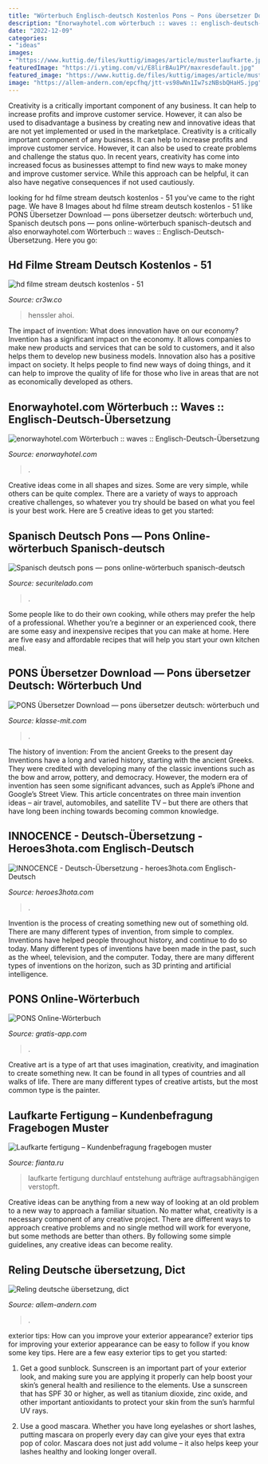 ```yaml
---
title: "Wörterbuch Englisch-deutsch Kostenlos Pons ~ Pons übersetzer Download — Pons übersetzer Deutsch: Wörterbuch Und"
description: "Enorwayhotel.com wörterbuch :: waves :: englisch-deutsch-übersetzung"
date: "2022-12-09"
categories:
- "ideas"
images:
- "https://www.kuttig.de/files/kuttig/images/article/musterlaufkarte.jpg"
featuredImage: "https://i.ytimg.com/vi/E8lirBAu1PY/maxresdefault.jpg"
featured_image: "https://www.kuttig.de/files/kuttig/images/article/musterlaufkarte.jpg"
image: "https://allem-andern.com/epcfhq/jtt-vs98wNn1Iw7szNBsbQHaHS.jpg"
---
```



Creativity is a critically important component of any business. It can help to increase profits and improve customer service. However, it can also be used to disadvantage a business by creating new and innovative ideas that are not yet implemented or used in the marketplace.
Creativity is a critically important component of any business. It can help to increase profits and improve customer service. However, it can also be used to create problems and challenge the status quo. In recent years, creativity has come into increased focus as businesses attempt to find new ways to make money and improve customer service. While this approach can be helpful, it can also have negative consequences if not used cautiously.

	

		
looking for hd filme stream deutsch kostenlos - 51 you've came to the right page. We have 8 Images about hd filme stream deutsch kostenlos - 51 like PONS Übersetzer Download — pons übersetzer deutsch: wörterbuch und, Spanisch deutsch pons — pons online-wörterbuch spanisch-deutsch and also enorwayhotel.com Wörterbuch :: waves :: Englisch-Deutsch-Übersetzung. Here you go:
		
    
## Hd Filme Stream Deutsch Kostenlos - 51

<img loading=lazy src="https://image.gala.de/21306988/2x3-620-930/1de19adb73f8c6603dabbccce4a924ac/Pi/steffen-henssler.jpg" onerror="this.onerror=null;this.src='https://tse4.mm.bing.net/th?id=OIP.B7GwCtPseeRosJ9UyyFWQgHaLH&amp;pid=15.1';" alt="hd filme stream deutsch kostenlos - 51">

_Source: cr3w.co_

>henssler ahoi. 

	

The impact of invention: What does innovation have on our economy?
Invention has a significant impact on the economy. It allows companies to make new products and services that can be sold to customers, and it also helps them to develop new business models. Innovation also has a positive impact on society. It helps people to find new ways of doing things, and it can help to improve the quality of life for those who live in areas that are not as economically developed as others.

    
## Enorwayhotel.com Wörterbuch :: Waves :: Englisch-Deutsch-Übersetzung

<img loading=lazy src="https://i.ytimg.com/vi/E8lirBAu1PY/maxresdefault.jpg" onerror="this.onerror=null;this.src='https://tse2.mm.bing.net/th?id=OIP.p_yQnZ1ZV8GiBBWFuA6LqQHaEK&amp;pid=15.1';" alt="enorwayhotel.com Wörterbuch :: waves :: Englisch-Deutsch-Übersetzung">

_Source: enorwayhotel.com_

>. 

	

Creative ideas come in all shapes and sizes. Some are very simple, while others can be quite complex. There are a variety of ways to approach creative challenges, so whatever you try should be based on what you feel is your best work. Here are 5 creative ideas to get you started: 

    
## Spanisch Deutsch Pons — Pons Online-wörterbuch Spanisch-deutsch

<img loading=lazy src="https://securitelado.com/oxummq/Ev197trPuE6lfLzOJmcCMwAAAA.jpg" onerror="this.onerror=null;this.src='https://tse3.mm.bing.net/th?id=OIP.RsUNhYcxBqpEERX0gHeJawAAAA&amp;pid=15.1';" alt="Spanisch deutsch pons — pons online-wörterbuch spanisch-deutsch">

_Source: securitelado.com_

>. 

	

Some people like to do their own cooking, while others may prefer the help of a professional. Whether you’re a beginner or an experienced cook, there are some easy and inexpensive recipes that you can make at home. Here are five easy and affordable recipes that will help you start your own kitchen meal.

    
## PONS Übersetzer Download — Pons übersetzer Deutsch: Wörterbuch Und

<img loading=lazy src="https://klasse-mit.com/dkyyj/rDaOFxJyFjnI_k5gnzbATwHaNK.jpg" onerror="this.onerror=null;this.src='https://tse4.mm.bing.net/th?id=OIP.5HdkCq_HSSUEtV_biQsKogAAAA&amp;pid=15.1';" alt="PONS Übersetzer Download — pons übersetzer deutsch: wörterbuch und">

_Source: klasse-mit.com_

>. 

	

The history of invention: From the ancient Greeks to the present day
Inventions have a long and varied history, starting with the ancient Greeks. They were credited with developing many of the classic inventions such as the bow and arrow, pottery, and democracy. However, the modern era of invention has seen some significant advances, such as Apple’s iPhone and Google’s Street View. This article concentrates on three main invention ideas – air travel, automobiles, and satellite TV – but there are others that have long been inching towards becoming common knowledge.

    
## INNOCENCE - Deutsch-Übersetzung - Heroes3hota.com Englisch-Deutsch

<img loading=lazy src="https://i.ytimg.com/vi/WqwEayLwbTE/maxresdefault.jpg" onerror="this.onerror=null;this.src='https://tse3.mm.bing.net/th?id=OIP.QFd9CCkiuK11Kq2jDG8ZaAHaEK&amp;pid=15.1';" alt="INNOCENCE - Deutsch-Übersetzung - heroes3hota.com Englisch-Deutsch">

_Source: heroes3hota.com_

>. 

	

Invention is the process of creating something new out of something old. There are many different types of invention, from simple to complex. Inventions have helped people throughout history, and continue to do so today. Many different types of inventions have been made in the past, such as the wheel, television, and the computer. Today, there are many different types of inventions on the horizon, such as 3D printing and artificial intelligence.

    
## PONS Online-Wörterbuch

<img loading=lazy src="https://gratis-app.com/images/seb_grp/stores/screenshots/2976/_thumb3/PONS_Online-Wrterbuch_iphone5.jpg" onerror="this.onerror=null;this.src='https://tse3.mm.bing.net/th?id=OIP.enbdH2t090XW6z4Vo16XggAAAA&amp;pid=15.1';" alt="PONS Online-Wörterbuch">

_Source: gratis-app.com_

>. 

	

Creative art is a type of art that uses imagination, creativity, and imagination to create something new. It can be found in all types of countries and all walks of life. There are many different types of creative artists, but the most common type is the painter.

    
## Laufkarte Fertigung – Kundenbefragung Fragebogen Muster

<img loading=lazy src="https://www.kuttig.de/files/kuttig/images/article/musterlaufkarte.jpg" onerror="this.onerror=null;this.src='https://tse1.mm.bing.net/th?id=OIP.oHTMRfqGY8VClIY6szDxtgHaE7&amp;pid=15.1';" alt="Laufkarte fertigung – Kundenbefragung fragebogen muster">

_Source: fianta.ru_

>laufkarte fertigung durchlauf entstehung aufträge auftragsabhängigen verstopft. 

	

Creative ideas can be anything from a new way of looking at an old problem to a new way to approach a familiar situation. No matter what, creativity is a necessary component of any creative project. There are different ways to approach creative problems and no single method will work for everyone, but some methods are better than others. By following some simple guidelines, any creative ideas can become reality.

    
## Reling Deutsche übersetzung, Dict

<img loading=lazy src="https://allem-andern.com/epcfhq/jtt-vs98wNn1Iw7szNBsbQHaHS.jpg" onerror="this.onerror=null;this.src='https://tse4.mm.bing.net/th?id=OIP.1GonRA0Pc365pT5shFazSwAAAA&amp;pid=15.1';" alt="Reling deutsche übersetzung, dict">

_Source: allem-andern.com_

>. 

	

exterior tips: How can you improve your exterior appearance?
exterior tips for improving your exterior appearance can be easy to follow if you know some key tips. Here are a few easy exterior tips to get you started:
1. Get a good sunblock. Sunscreen is an important part of your exterior look, and making sure you are applying it properly can help boost your skin’s general health and resilience to the elements. Use a sunscreen that has SPF 30 or higher, as well as titanium dioxide, zinc oxide, and other important antioxidants to protect your skin from the sun’s harmful UV rays.

2. Use a good mascara. Whether you have long eyelashes or short lashes, putting mascara on properly every day can give your eyes that extra pop of color. Mascara does not just add volume – it also helps keep your lashes healthy and looking longer overall.

